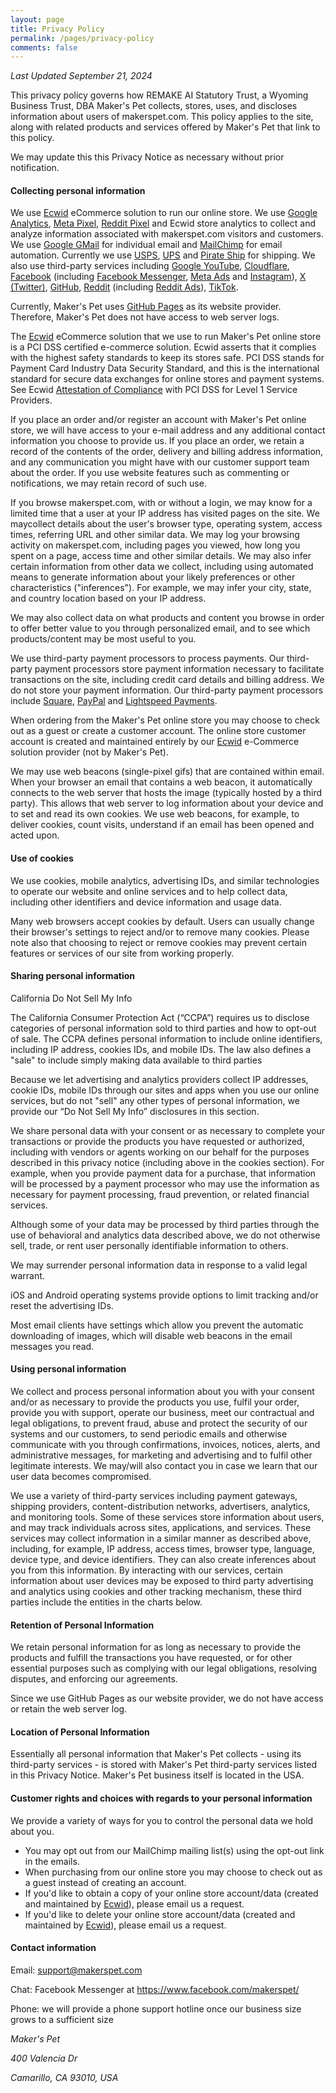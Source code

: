 ```yaml
---
layout: page
title: Privacy Policy
permalink: /pages/privacy-policy
comments: false
---
```

<p><em>Last Updated September 21, 2024</em></p>

<p>This privacy policy governs how REMAKE AI Statutory Trust, a Wyoming Business Trust, DBA Maker's Pet collects, stores, uses, and discloses information about users of makerspet.com. This policy applies to the site, along with related products and services offered by Maker's Pet that link to this policy.</p>

<p>We may update this this Privacy Notice as necessary without prior notification.</p>

<h4 class="h4">Collecting personal information</h4>

<p>We use <a href="https://ecwid.com">Ecwid</a> eCommerce solution to run our online store. We use <a href="https://analytics.google.com/">Google Analytics</a>, <a href="https://www.facebook.com/business/tools/meta-pixel">Meta Pixel</a>, <a href="https://business.reddithelp.com/helpcenter/s/article/reddit-pixel">Reddit Pixel</a> and Ecwid store analytics to collect and analyze information associated with makerspet.com visitors and customers. We use <a href="https://gmail.com">Google GMail</a> for individual email and <a href="https://mailchimp.com">MailChimp</a> for email automation. Currently we use <a href="https://usps.com">USPS</a>, <a href="https://ups.com">UPS</a> and <a href="https://www.pirateship.com/">Pirate Ship</a> for shipping. We also use third-party services including <a href="https://youtube.com">Google YouTube</a>, <a href="https://cloudflare.com">Cloudflare</a>, <a href="https://facebook.com">Facebook</a> (including <a href="https://www.messenger.com/">Facebook Messenger</a>, <a href="https://www.facebook.com/business/ads">Meta Ads</a> and <a href="https://instagram.com">Instagram</a>), <a href="https://x.com">X (Twitter)</a>, <a href="https://github.com/makerspet/">GitHub</a>, <a href="https://reddit.com">Reddit</a> (including <a href="https://ads.reddit.com">Reddit Ads</a>), <a href="https://tiktok.com">TikTok</a>.</p>

<p>Currently, Maker's Pet uses <a href="https://pages.github.com">GitHub Pages</a> as its website provider. Therefore, Maker's Pet does not have access to web server logs.</p>

<p>The <a href="https://ecwid.com">Ecwid</a> eCommerce solution that we use to run Maker's Pet online store is a PCI DSS certified e-commerce solution. Ecwid asserts that it complies with the highest safety standards to keep its stores safe. PCI DSS stands for Payment Card Industry Data Security Standard, and this is the international standard for secure data exchanges for online stores and payment systems. See Ecwid <a href="https://support.ecwid.com/hc/en-us/article_attachments/12930689372700">Attestation of Compliance</a> with PCI DSS for Level 1 Service Providers.</p>

<p>If you place an order and/or register an account with Maker's Pet online store, we will have access to your e-mail address and any additional contact information you choose to provide us. If you place an order, we retain a record of the contents of the order, delivery and billing address information, and any communication you might have with our customer support team about the order. If you use website features such as commenting or notifications, we may retain record of such use.</p>

<p>If you browse makerspet.com, with or without a login, we may know for a limited time that a user at your IP address has visited pages on the site. We maycollect details about the user's browser type, operating system, access times, referring URL and other similar data. We may log your browsing activity on makerspet.com, including pages you viewed, how long you spent on a page, access time and other similar details. We may also infer certain information from other data we collect, including using automated means to generate information about your likely preferences or other characteristics ("inferences"). For example, we may infer your city, state, and country location based on your IP address.</p>

<p>We may also collect data on what products and content you browse in order to offer better value to you through personalized email, and to see which products/content may be most useful to you.</p>

<p>We use third-party payment processors to process payments. Our third-party payment processors store payment information necessary to facilitate transactions on the site, including credit card details and billing address. We do not store your payment information. Our third-party payment processors include <a href="https://square.com/">Square</a>, <a href="https://paypal.com">PayPal</a> and <a href="https://www.lightspeedhq.com/ecom/lightspeed-payments/">Lightspeed Payments</a>.</p>

<p>When ordering from the Maker's Pet online store you may choose to check out as a guest or create a customer account. The online store customer account is created and maintained entirely by our <a href="https://ecwid.com">Ecwid</a> e-Commerce solution provider (not by Maker's Pet).</p>

<p>We may use web beacons (single-pixel gifs) that are contained within email. When your browser an email that contains a web beacon, it automatically connects to the web server that hosts the image (typically hosted by a third party). This allows that web server to log information about your device and to set and read its own cookies. We use web beacons, for example, to deliver cookies, count visits, understand if an email has been opened and acted upon.

<p></p>
<h4 class="h4">Use of cookies</h4>

<p>We use cookies, mobile analytics, advertising IDs, and similar technologies to operate our website and online services and to help collect data, including other identifiers and device information and usage data.</p>

<p>Many web browsers accept cookies by default. Users can usually change their browser's settings to reject and/or to remove many cookies. Please note also that choosing to reject or remove cookies may prevent certain features or services of our site from working properly.</p>

<p></p>
<h4 class="h4">Sharing personal information</h4>

<p>California Do Not Sell My Info</p>

<p>The California Consumer Protection Act (“CCPA”) requires us to disclose categories of personal information sold to third parties and how to opt-out of sale. The CCPA defines personal information to include online identifiers, including IP address, cookies IDs, and mobile IDs. The law also defines a "sale" to include simply making data available to third parties</p>

<p>Because we let advertising and analytics providers collect IP addresses, cookie IDs, mobile IDs through our sites and apps when you use our online services, but do not "sell" any other types of personal information, we provide our “Do Not Sell My Info” disclosures in this section.</p>

<p>We share personal data with your consent or as necessary to complete your transactions or provide the products you have requested or authorized, including with vendors or agents working on our behalf for the purposes described in this privacy notice (including above in the cookies section). For example, when you provide payment data for a purchase, that information will be processed by a payment processor who may use the information as necessary for payment processing, fraud prevention, or related financial services.</p>

<p>Although some of your data may be processed by third parties through the use of behavioral and analytics data described above, we do not otherwise sell, trade, or rent user personally identifiable information to others.</p>

<p>We may surrender personal information data in response to a valid legal warrant.</p>

<p>iOS and Android operating systems provide options to limit tracking and/or reset the advertising IDs.</p>

<p>Most email clients have settings which allow you prevent the automatic downloading of images, which will disable web beacons in the email messages you read.</p>

<p></p>
<h4 class="h4">Using personal information</h4>

<p>We collect and process personal information about you with your consent and/or as necessary to provide the products you use, fulfil your order, provide you with support, operate our business, meet our contractual and legal obligations, to prevent fraud, abuse and protect the security of our systems and our customers, to send periodic emails and otherwise communicate with you through confirmations, invoices, notices, alerts, and administrative messages, for marketing and advertising and to fulfil other legitimate interests. We may/will also contact you in case we learn that our user data becomes compromised.</p>

<p>We use a variety of third-party services including payment gateways, shipping providers, content-distribution networks, advertisers, analytics, and monitoring tools. Some of these services store information about users, and may track individuals across sites, applications, and services. These services may collect information in a similar manner as described above, including, for example, IP address, access times, browser type, language, device type, and device identifiers. They can also create inferences about you from this information. By interacting with our services, certain information about user devices may be exposed to third party advertising and analytics using cookies and other tracking mechanism, these third parties include the entities in the charts below.</p>

<p></p>

<h4 class="h4">Retention of Personal Information</h4>

<p>We retain personal information for as long as necessary to provide the products and fulfill the transactions you have requested, or for other essential purposes such as complying with our legal obligations, resolving disputes, and enforcing our agreements.</p>

<p>Since we use GitHub Pages as our website provider, we do not have access or retain the web server log.</p>

<p></p>
<h4 class="h4">Location of Personal Information</h4>

<p>Essentially all personal information that Maker's Pet collects - using its third-party services - is stored with Maker's Pet third-party services listed in this Privacy Notice. Maker's Pet business itself is located in the USA.</p>

<h4 class="h4">Customer rights and choices with regards to your personal information</h4>

<p>We provide a variety of ways for you to control the personal data we hold about you.</p>

<ul>
	<li>You may opt out from our MailChimp mailing list(s) using the opt-out link in the emails.</li>
	<li>When purchasing from our online store you may choose to check out as a guest instead of creating an account.</li>
	<li>If you'd like to obtain a copy of your online store account/data (created and maintained by <a href="https://ecwid.com/">Ecwid</a>), please email us a request.</li>
	<li>If you'd like to delete your online store account/data (created and maintained by <a href="https://ecwid.com">Ecwid</a>), please email us a request.</li>
</ul>

<p></p>
<h4 class="h4">Contact information</h4>

<p>Email: <a href="mailto://support@makerspet.com">support@makerspet.com</a></p>

<p>Chat: Facebook Messenger at <a href="https://www.facebook.com/makerspet/">https://www.facebook.com/makerspet/</a></p>

<p>Phone: we will provide a phone support hotline once our business size grows to a sufficient size</p>

<p><em>Maker's Pet</em></p>
<p><em>400 Valencia Dr</em></p>
<p><em>Camarillo, CA 93010, USA</em></p>